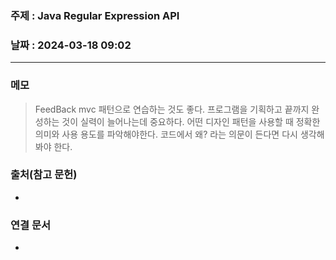 ### 주제 : Java Regular Expression API

### 날짜 : 2024-03-18 09:02
----
### 메모
> FeedBack
> mvc 패턴으로 연습하는 것도 좋다.
> 프로그램을 기획하고 끝까지 완성하는 것이 실력이 늘어나는데 중요하다.
> 어떤 디자인 패턴을 사용할 때 정확한 의미와 사용 용도를 파악해야한다.
> 코드에서 왜? 라는 의문이 든다면 다시 생각해 봐야 한다.

### 출처(참고 문헌)
-

### 연결 문서
-
